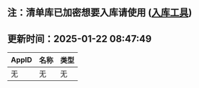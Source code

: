 ## 注：清单库已加密想要入库请使用 ([入库工具](https://github.com/BlankTMing/ManifestAutoUpdate/releases))

## 更新时间：2025-01-22 08:47:49
| AppID | 名称 | 类型  |
| :-------------------- | :----------------------------- | :----------- |
| 无 | 无 | 无 |
